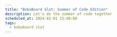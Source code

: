 ```yaml
---
title: "BobaBoard Slot: Summer of Code Edition"
description: Let's do the summer of code together
scheduled_at: 2024-02-01 15:00:00
tags:
  - bobaboard slot
---
```

